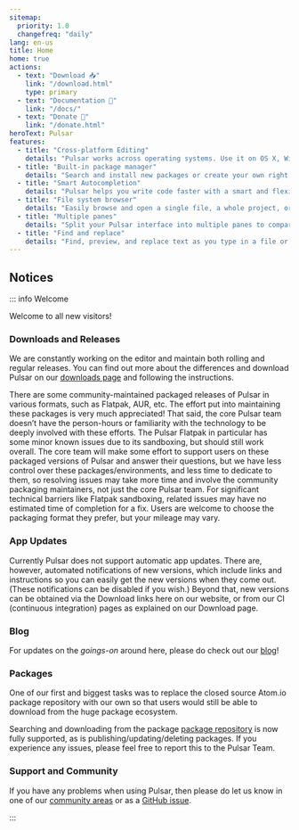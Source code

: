 ```yaml
---
sitemap:
  priority: 1.0
  changefreq: "daily"
lang: en-us
title: Home
home: true
actions:
  - text: "Download 📥"
    link: "/download.html"
    type: primary
  - text: "Documentation 📖"
    link: "/docs/"
  - text: "Donate 🎁"
    link: "/donate.html"
heroText: Pulsar
features:
  - title: "Cross-platform Editing"
    details: "Pulsar works across operating systems. Use it on OS X, Windows, or Linux."
  - title: "Built-in package manager"
    details: "Search and install new packages or create your own right from Pulsar."
  - title: "Smart Autocompletion"
    details: "Pulsar helps you write code faster with a smart and flexible autocomplete."
  - title: "File system browser"
    details: "Easily browse and open a single file, a whole project, or multiple projects in one window."
  - title: "Multiple panes"
    details: "Split your Pulsar interface into multiple panes to compare and edit code across files."
  - title: "Find and replace"
    details: "Find, preview, and replace text as you type in a file or across all your projects."
---
```


## Notices

::: info Welcome

Welcome to all new visitors!

### Downloads and Releases

We are constantly working on the editor and maintain both rolling and regular releases.
You can find out more about the differences and download Pulsar on our [downloads page](https://pulsar-edit.dev/download.html)
and following the instructions.

There are some community-maintained packaged releases of Pulsar in various formats, such as Flatpak, AUR, etc. The effort put into maintaining these packages is very much appreciated!
That said, the core Pulsar team doesn’t have the person-hours or familiarity with the technology to be deeply involved with these efforts.
The Pulsar Flatpak in particular has some minor known issues due to its sandboxing, but should still work overall.
The core team will make some effort to support users on these packaged versions of Pulsar and answer their questions, but we have less control over these packages/environments,
and less time to dedicate to them, so resolving issues may take more time and involve the community packaging maintainers, not just the core Pulsar team.
For significant technical barriers like Flatpak sandboxing, related issues may have no estimated time of completion for a fix.
Users are welcome to choose the packaging format they prefer, but your mileage may vary.

### App Updates

Currently Pulsar does not support automatic app updates. There are, however, automated notifications of new versions,
which include links and instructions so you can easily get the new versions when they come out. (These notifications can be disabled if you wish.)
Beyond that, new versions can be obtained via the Download links here on our website, or from our CI (continuous integration) pages as explained on our Download page.

### Blog

For updates on the _goings-on_ around here, please do check out our [blog](https://pulsar-edit.dev/blog/)!

### Packages

One of our first and biggest tasks was to replace the closed source Atom.io
package repository with our own so that users would still be able to download
from the huge package ecosystem.

Searching and downloading from the package [package repository](https://web.pulsar-edit.dev/) is now fully supported,
as is publishing/updating/deleting packages. If you experience any issues, please feel free to report this to the Pulsar Team.

### Support and Community

If you have any problems when using Pulsar, then please do let us know in one of our [community areas](https://pulsar-edit.dev/community.html)
or as a [GitHub issue](https://github.com/pulsar-edit/pulsar/issues/new?assignees=&labels=bug%2Ctriage&template=bug-report.yml).

:::
